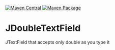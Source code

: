 [![Maven Central](https://img.shields.io/maven-central/v/io.github.ashr123/j-fields.svg?label=Maven%20Central)](https://search.maven.org/search?q=g:%22io.github.ashr123%22%20AND%20a:%22j-fields%22)
[![Maven Package](https://github.com/ashr123/JDoubleTextField/actions/workflows/maven-publish.yml/badge.svg)](https://github.com/ashr123/JDoubleTextField/actions/workflows/maven-publish.yml)
# JDoubleTextField

JTextField that accepts only double as you type it
